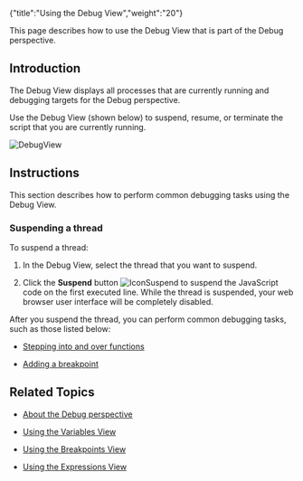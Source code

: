 {"title":"Using the Debug View","weight":"20"} 

This page describes how to use the Debug View that is part of the Debug perspective.

## Introduction

The Debug View displays all processes that are currently running and debugging targets for the Debug perspective.

Use the Debug View (shown below) to suspend, resume, or terminate the script that you are currently running.

![DebugView](/Images/appc/download/attachments/30083103/DebugView.png)

## Instructions

This section describes how to perform common debugging tasks using the Debug View.

### Suspending a thread

To suspend a thread:

1.  In the Debug View, select the thread that you want to suspend.
    
2.  Click the **Suspend** button ![IconSuspend](/Images/appc/download/attachments/30083103/IconSuspend.png) to suspend the JavaScript code on the first executed line. While the thread is suspended, your web browser user interface will be completely disabled.
    

After you suspend the thread, you can perform common debugging tasks, such as those listed below:

*   [Stepping into and over functions](/docs/appc/Axway_Appcelerator_Studio/Axway_Appcelerator_Studio_Guide/Web_Development/JavaScript_Development/Debugging_JavaScript/Stepping_into_and_over_functions/)
    
*   [Adding a breakpoint](/docs/appc/Axway_Appcelerator_Studio/Axway_Appcelerator_Studio_Guide/Web_Development/JavaScript_Development/Debugging_JavaScript/Adding_a_breakpoint/)
    

## Related Topics

*   [About the Debug perspective](/docs/appc/Axway_Appcelerator_Studio/Axway_Appcelerator_Studio_Guide/Web_Development/JavaScript_Development/Debugging_JavaScript/About_the_Debug_perspective/)
    
*   [Using the Variables View](/docs/appc/Axway_Appcelerator_Studio/Axway_Appcelerator_Studio_Guide/Web_Development/JavaScript_Development/Debugging_JavaScript/About_the_Debug_perspective/Using_the_Variables_View/)
    
*   [Using the Breakpoints View](/docs/appc/Axway_Appcelerator_Studio/Axway_Appcelerator_Studio_Guide/Web_Development/JavaScript_Development/Debugging_JavaScript/About_the_Debug_perspective/Using_the_Breakpoints_View/)
    
*   [Using the Expressions View](/docs/appc/Axway_Appcelerator_Studio/Axway_Appcelerator_Studio_Guide/Web_Development/JavaScript_Development/Debugging_JavaScript/About_the_Debug_perspective/Using_the_Expressions_View/)